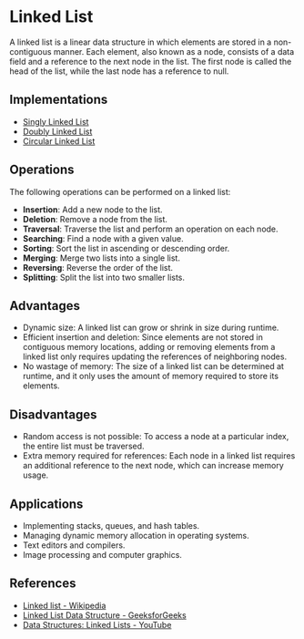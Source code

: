 # Linked List

A linked list is a linear data structure in which elements are stored in a non-contiguous manner. Each element, also known as a node, consists of a data field and a reference to the next node in the list. The first node is called the head of the list, while the last node has a reference to null.

## Implementations

- [Singly Linked List](https://github.com/Solomonkassa/alx-low_level_programming/tree/master/0x12-singly_linked_lists)
- [Doubly Linked List](./doubly-linked-list.md)
- [Circular Linked List](./circular-linked-list.md)

## Operations

The following operations can be performed on a linked list:

- **Insertion**: Add a new node to the list.
- **Deletion**: Remove a node from the list.
- **Traversal**: Traverse the list and perform an operation on each node.
- **Searching**: Find a node with a given value.
- **Sorting**: Sort the list in ascending or descending order.
- **Merging**: Merge two lists into a single list.
- **Reversing**: Reverse the order of the list.
- **Splitting**: Split the list into two smaller lists.

## Advantages

- Dynamic size: A linked list can grow or shrink in size during runtime.
- Efficient insertion and deletion: Since elements are not stored in contiguous memory locations, adding or removing elements from a linked list only requires updating the references of neighboring nodes.
- No wastage of memory: The size of a linked list can be determined at runtime, and it only uses the amount of memory required to store its elements.

## Disadvantages

- Random access is not possible: To access a node at a particular index, the entire list must be traversed.
- Extra memory required for references: Each node in a linked list requires an additional reference to the next node, which can increase memory usage.

## Applications

- Implementing stacks, queues, and hash tables.
- Managing dynamic memory allocation in operating systems.
- Text editors and compilers.
- Image processing and computer graphics.

## References

- [Linked list - Wikipedia](https://en.wikipedia.org/wiki/Linked_list)
- [Linked List Data Structure - GeeksforGeeks](https://www.geeksforgeeks.org/data-structures/linked-list/)
- [Data Structures: Linked Lists - YouTube](https://www.youtube.com/watch?v=oiW79L8VYXk&list=PLdnONIhPScST0Vy4LrIZiYKpFNoxgyH7J&index=7)

